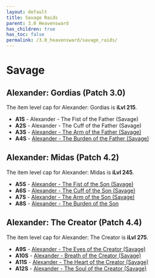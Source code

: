 ```yaml
---
layout: default
title: Savage Raids
parent: 3.0 Heavensward
has_children: true
has_toc: false
permalink: /3.0_heavensward/savage_raids/
---
```


# Savage

## Alexander: Gordias (Patch 3.0)

The item level cap for Alexander: Gordias is **iLvl 215**.

- **A1S** - Alexander - The Fist of the Father (Savage)
- **A2S** - Alexander - The Cuff of the Father (Savage)
- **A3S** - [Alexander - The Arm of the Father (Savage)](a3s/README.md)
- **A4S** - [Alexander - The Burden of the Father (Savage)](a4s/README.md)

## Alexander: Midas (Patch 4.2)

The item level cap for Alexander: Midas is **iLvl 245**.

- **A5S** - [Alexander - The Fist of the Son (Savage)](a5s/README.md)
- **A6S** - [Alexander - The Cuff of the Son (Savage)](a6s/README.md)
- **A7S** - [Alexander - The Arm of the Son (Savage)](a7s/README.md)
- **A8S** - [Alexander - The Burden of the Son](a8s/README.md)

## Alexander: The Creator (Patch 4.4)

The item level cap for Alexander: The Creator is **iLvl 275**.

- **A9S** - [Alexander - The Eyes of the Creator (Savage)](a9s/README.md)
- **A10S** - [Alexander - Breath of the Creator (Savage)](a10s/README.md)
- **A11S** - [Alexander - The Heart of the Creator (Savage)](a11s/README.md)
- **A12S** - [Alexander - The Soul of the Creator (Savage)](a12s_1/README.md)
